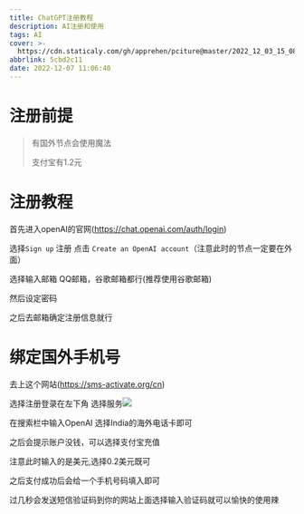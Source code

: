 ```yaml
---
title: ChatGPT注册教程
description: AI注册和使用
tags: AI
cover: >-
  https://cdn.staticaly.com/gh/apprehen/pciture@master/2022_12_03_15_08_63.tzkq80xre5c.webp
abbrlink: 5cbd2c11
date: 2022-12-07 11:06:40
---
```

# 注册前提

> 有国外节点会使用魔法
>
> 支付宝有1.2元

# 注册教程

首先进入openAI的官网(https://chat.openai.com/auth/login)

选择`Sign up` 注册 点击 `Create an OpenAI account`（注意此时的节点一定要在外面）

选择输入邮箱 QQ邮箱，谷歌邮箱都行(推荐使用谷歌邮箱)

然后设定密码

之后去邮箱确定注册信息就行

# 绑定国外手机号

去上这个网站(https://sms-activate.org/cn)

选择注册登录在左下角 选择服务![](https://cdn.staticaly.com/gh/apprehen/pciture@master/image.1ems5lby9x5s.webp)

在搜索栏中输入OpenAI 选择India的海外电话卡即可

之后会提示账户没钱，可以选择支付宝充值

注意此时输入的是美元,选择0.2美元既可

之后支付成功后会给一个手机号码填入即可

过几秒会发送短信验证码到你的网站上面选择输入验证码就可以愉快的使用辣